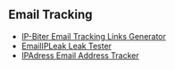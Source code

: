 ## Email Tracking
- [IP-Biter Email Tracking Links Generator](https://github.com/damianofalcioni/IP-Biter)
- [EmailIPLeak Leak Tester](http://emailipleak.com/)
- [IPAdress Email Address Tracker](https://www.ip-adress.com/trace-email-address)